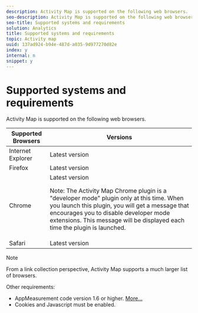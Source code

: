 ```yaml
---
description: Activity Map is supported on the following web browsers.
seo-description: Activity Map is supported on the following web browsers.
seo-title: Supported systems and requirements
solution: Analytics
title: Supported systems and requirements
topic: Activity map
uuid: 137ad924-b94e-487d-a035-9d977270d82e
index: y
internal: n
snippet: y
---
```


# Supported systems and requirements

Activity Map is supported on the following web browsers.

<table id="table_F108A48A7C3C4E70AD11D8F09BE0D701"> 
 <thead> 
  <tr> 
   <th colname="col1" class="entry"> Supported Browsers </th> 
   <th colname="col2" class="entry"> Versions </th> 
  </tr> 
 </thead>
 <tbody> 
  <tr> 
   <td colname="col1"> Internet Explorer </td> 
   <td colname="col2"> Latest version </td> 
  </tr> 
  <tr> 
   <td colname="col1"> Firefox </td> 
   <td colname="col2"> Latest version </td> 
  </tr> 
  <tr> 
   <td colname="col1"> Chrome </td> 
   <td colname="col2">Latest version <p>Note:  The Activity Map Chrome plugin is a "developer mode" plugin only at this time. When you launch this plugin, you will get a message that encourages you to disable developer mode extensions. This message will be displayed each time the plugin is launched. </p> </td> 
  </tr> 
  <tr> 
   <td colname="col1"> Safari </td> 
   <td colname="col2"> Latest version </td> 
  </tr> 
 </tbody> 
</table>

>[!NOTE]
>
>From a link collection perspective, Activity Map supports a much larger list of browsers.

Other requirements:

* AppMeasurement code version 1.6 or higher. [More...](activitymap-enable.md#concept_4C5A1178C8E040B99CAE7A25473E67D6) 
* Cookies and Javascript must be enabled.

